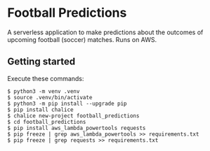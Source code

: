 # Football Predictions

A serverless application to make predictions about the outcomes of upcoming
football (soccer) matches. Runs on AWS.

## Getting started

Execute these commands:

```
$ python3 -m venv .venv
$ source .venv/bin/activate
$ python3 -m pip install --upgrade pip
$ pip install chalice
$ chalice new-project football_predictions
$ cd football_predictions
$ pip install aws_lambda_powertools requests
$ pip freeze | grep aws_lambda_powertools >> requirements.txt
$ pip freeze | grep requests >> requirements.txt
```
